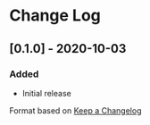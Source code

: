 # Change Log

## [0.1.0] - 2020-10-03
### Added
- Initial release

Format based on [Keep a Changelog](https://keepachangelog.com/en/1.0.0/)
